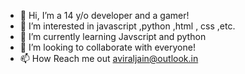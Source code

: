 - 👋 Hi, I’m a 14 y/o developer and a gamer!
- 👀 I’m interested in javascript ,python ,html , css ,etc.
- 🌱 I’m currently learning Javscript and python
- 💞️ I’m looking to collaborate with everyone!
- 📫 How Reach me out aviraljain@outlook.in

<!---
aviraljainnn/aviraljainnn is a ✨ special ✨ repository because its `README.md` (this file) appears on your GitHub profile.
You can click the Preview link to take a look at your changes.
--->
